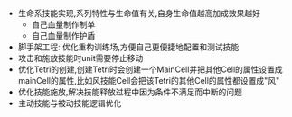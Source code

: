 - 生命系技能实现,系列特性与生命值有关,自身生命值越高加成效果越好
    - 自己血量制作制单
    - 自己血量制作护盾
- 脚手架工程: 优化重构训练场,方便自己更便捷地配置和测试技能
- 攻击和施放技能时unit需要停止移动
- 优化Tetri的创建,创建Tetri时会创建一个MainCell并把其他Cell的属性设置成mainCell的属性,比如风技能Cell会把该Tetri的其他Cell的属性都设置成"风"
- 优化技能施放,解决技能释放过程中因为条件不满足而中断的问题
- 主动技能与被动技能逻辑优化